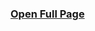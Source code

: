 ### [Open Full Page](https://bridge.majordom.parker-programs.com/docs)

<swagger-ui src="https://bridge.majordom.parker-programs.com/docs/swagger.json" />
